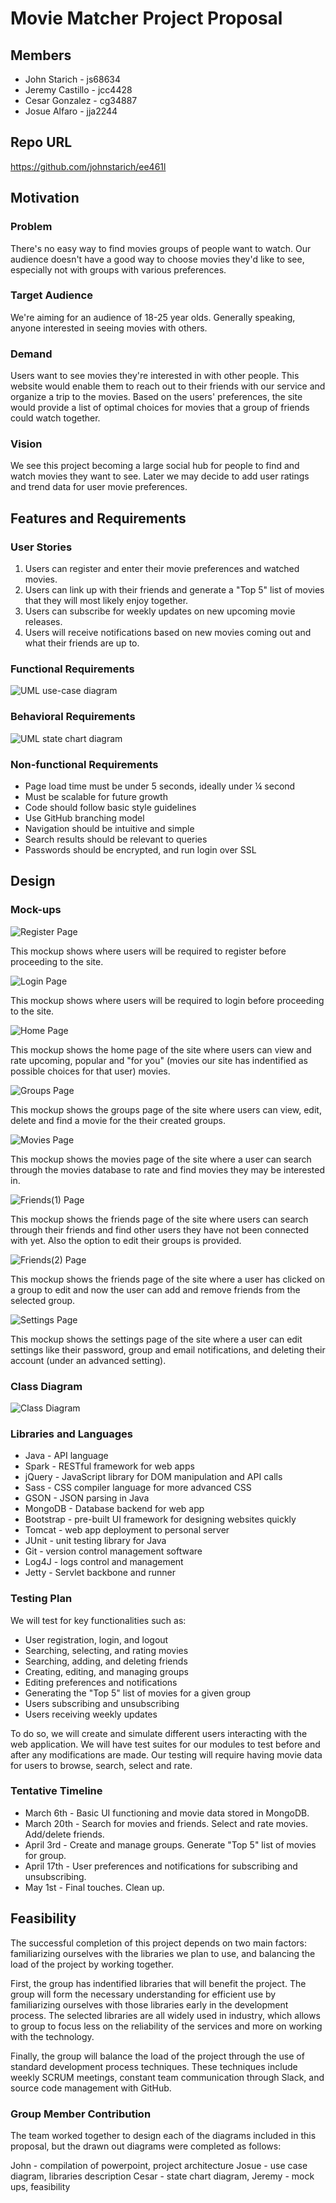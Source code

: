 # Movie Matcher Project Proposal

## Members

* John Starich - js68634
* Jeremy Castillo - jcc4428
* Cesar Gonzalez - cg34887
* Josue Alfaro - jja2244

## Repo URL
<https://github.com/johnstarich/ee461l>

## Motivation

### Problem
There's no easy way to find movies groups of people want to watch. Our audience doesn't have a good way to choose movies they'd like to see, especially not with groups with various preferences.

### Target Audience
We're aiming for an audience of 18-25 year olds. Generally speaking, anyone interested in seeing movies with others.

### Demand
Users want to see movies they're interested in with other people. This website would enable them to reach out to their friends with our service and organize a trip to the movies. Based on the users' preferences, the site would provide a list of optimal choices for movies that a group of friends could watch together.

### Vision
We see this project becoming a large social hub for people to find and watch movies they want to see. Later we may decide to add user ratings and trend data for user movie preferences.

## Features and Requirements

### User Stories

1. Users can register and enter their movie preferences and watched movies.
2. Users can link up with their friends and generate a "Top 5" list of movies that they will most likely enjoy together. 
3. Users can subscribe for weekly updates on new upcoming movie releases.
4. Users will receive notifications based on new movies coming out and what their friends are up to.

### Functional Requirements

![UML use-case diagram](screenshots/usecase.png)

### Behavioral Requirements

![UML state chart diagram](screenshots/statechart.png)

### Non-functional Requirements
* Page load time must be under 5 seconds, ideally under ¼ second
* Must be scalable for future growth
* Code should follow basic style guidelines
* Use GitHub branching model
* Navigation should be intuitive and simple
* Search results should be relevant to queries
* Passwords should be encrypted, and run login over SSL

## Design

### Mock-ups

![Register Page](screenshots/movie_register.jpeg.png)

This mockup shows where users will be required to register before proceeding to the site.

![Login Page](screenshots/movie_login.jpeg.png)

This mockup shows where users will be required to login before proceeding to the site.

![Home Page](screenshots/movie_home.jpeg.png)

This mockup shows the home page of the site where users can view and rate upcoming, popular and "for you" (movies our site has indentified as possible choices for that user) movies.

![Groups Page](screenshots/movie_groups.jpeg.png)

This mockup shows the groups page of the site where users can view, edit, delete and find a movie for the their created groups.

![Movies Page](screenshots/movie_movies.jpeg.png)

This mockup shows the movies page of the site where a user can search through the movies database to rate and find movies they may be interested in.

![Friends(1) Page](screenshots/movie_friends1.jpeg.png)

This mockup shows the friends page of the site where users can search through their friends and find other users they have not been connected with yet. Also the option to edit their groups is provided.

![Friends(2) Page](screenshots/movie_friends2.jpeg.png)

This mockup shows the friends page of the site where a user has clicked on a group to edit and now the user can add and remove friends from the selected group.

![Settings Page](screenshots/movie_settings.jpeg.png)

This mockup shows the settings page of the site where a user can edit settings like their password, group and email notifications, and deleting their account (under an advanced setting).

### Class Diagram

![Class Diagram](screenshots/classdiagram.png)

### Libraries and Languages
* Java - API language
* Spark - RESTful framework for web apps
* jQuery - JavaScript library for DOM manipulation and API calls
* Sass - CSS compiler language for more advanced CSS
* GSON - JSON parsing in Java
* MongoDB - Database backend for web app
* Bootstrap - pre-built UI framework for designing websites quickly
* Tomcat - web app deployment to personal server
* JUnit - unit testing library for Java
* Git - version control management software
* Log4J - logs control and management
* Jetty - Servlet backbone and runner

### Testing Plan
We will test for key functionalities such as:  
* User registration, login, and logout 
* Searching, selecting, and rating movies 
* Searching, adding, and deleting friends
* Creating, editing, and managing groups
* Editing preferences and notifications
* Generating the "Top 5" list of movies for a given group 
* Users subscribing and unsubscribing
* Users receiving weekly updates 

To do so, we will create and simulate different users interacting with the web application. We will have test suites for our modules to test before and after any modifications are made. Our testing will require having movie data for users to browse, search, select and rate. 

### Tentative Timeline
* March 6th - Basic UI functioning and movie data stored in MongoDB.
* March 20th - Search for movies and friends. Select and rate movies. Add/delete friends.
* April 3rd - Create and manage groups. Generate "Top 5" list of movies for group.
* April 17th - User preferences and notifications for subscribing and unsubscribing.
* May 1st - Final touches. Clean up.

## Feasibility
The successful completion of this project depends on two main factors: familiarizing ourselves with the libraries we plan to use, and balancing the load of the project by working together. 

First, the group has indentified libraries that will benefit the project. The group will form the necessary understanding for efficient use by familiarizing ourselves with those libraries early in the development process. The selected libraries are all widely used in industry, which allows to group to focus less on the reliability of the services and more on working with the technology. 

Finally, the group will balance the load of the project through the use of standard development process techniques. These techniques include weekly SCRUM meetings, constant team communication through Slack, and source code management with GitHub. 

### Group Member Contribution

The team worked together to design each of the diagrams included in this proposal, but the drawn out diagrams were completed as follows: 

John - compilation of powerpoint, project architecture
Josue - use case diagram, libraries description
Cesar - state chart diagram, 
Jeremy - mock ups, feasibility
